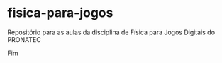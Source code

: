 # fisica-para-jogos

Repositório para as aulas da disciplina de Física para Jogos Digitais do PRONATEC

Fim
